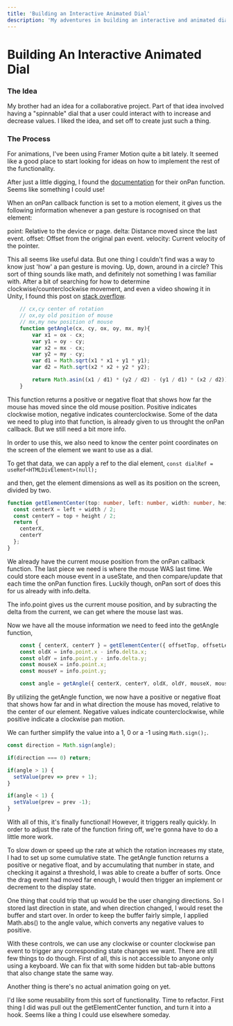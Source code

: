 ```yaml
---
title: 'Building an Interactive Animated Dial'
description: 'My adventures in building an interactive and animated dial that a user can "spin" to change values.'
---
```

# Building An Interactive Animated Dial

### The Idea
My brother had an idea for a collaborative project. Part of that idea involved having a "spinnable" dial that a user could interact with to increase and decrease values. I liked the idea, and set off to create just such a thing.

### The Process

For animations, I've been using Framer Motion quite a bit lately. It seemed like a good place to start looking for ideas on how to implement the rest of the functionality.

After just a little digging, I found the [documentation](https://www.framer.com/docs/gestures/###onpan) for their onPan function. 
Seems like something I could use!

When an onPan callback function is set to a motion element, it gives us the following information whenever a pan gesture is rocognised on that element:

point: Relative to the device or page.
delta: Distance moved since the last event.
offset: Offset from the original pan event.
velocity: Current velocity of the pointer.

This all seems like useful data. But one thing I couldn't find was a way to know just 'how' a pan gesture is moving. Up, down, around in a circle? This sort of thing sounds like math, and definitely not something I was familiar with. After a bit of searching for how to determine clockwise/counterclockwise movement, and even a video showing it in Unity, I found this post on [stack overflow](https://stackoverflow.com/questions/49147241/how-to-detect-if-mouse-is-moving-in-clockwise-direction).

```js
    // cx,cy center of rotation
    // ox,oy old position of mouse
    // mx,my new position of mouse
    function getAngle(cx, cy, ox, oy, mx, my){
        var x1 = ox - cx;
        var y1 = oy - cy;
        var x2 = mx - cx;
        var y2 = my - cy;
        var d1 = Math.sqrt(x1 * x1 + y1 * y1);
        var d2 = Math.sqrt(x2 * x2 + y2 * y2);

        return Math.asin((x1 / d1) * (y2 / d2) - (y1 / d1) * (x2 / d2));
    }
```

This function returns a positive or negative float that shows how far the mouse has moved since the old mouse position. Positive indicates clockwise motion, negative indicates counterclockwise. Some of the data we need to plug into that function, is already given to us throught the onPan callback. But we still need a bit more info.

In order to use this, we also need to know the center point coordinates on the screen of the element we want to use as a dial.

To get that data, we can apply a ref to the dial element, 
  `const dialRef = useRef<HTMLDivElement>(null);`

and then, get the element dimensions as well as its position on the screen, divided by two.

```ts
function getElementCenter(top: number, left: number, width: number, height: number) {
  const centerX = left + width / 2;
  const centerY = top + height / 2;
  return {
    centerX,
    centerY
  };
}
```

We already have the current mouse position from the onPan callback function. The last piece we need is where the mouse WAS last time. We could store each mouse event in a useState, and then compare/update that each time the onPan function fires. Luckily though, onPan sort of does this for us already with info.delta.

The info.point gives us the current mouse position, and by subracting the delta from the current, we can get where the mouse last was.

Now we have all the mouse information we need to feed into the getAngle function,
```ts
    const { centerX, centerY } = getElementCenter({ offsetTop, offsetLeft, clientWidth, clientHeight });
    const oldX = info.point.x - info.delta.x;
    const oldY = info.point.y - info.delta.y;
    const mouseX = info.point.x;
    const mouseY = info.point.y;

    const angle = getAngle({ centerX, centerY, oldX, oldY, mouseX, mouseY });
```
By utilizing the getAngle function, we now have a positive or negative float that shows how far and in what direction the mouse has moved, relative to the center of our element. Negative values indicate counterclockwise, while positive indicate a clockwise pan motion.

We can further simplify the value into a 1, 0 or a -1 using `Math.sign();`.
```js
const direction = Math.sign(angle);

if(direction === 0) return;

if(angle > 1) {
  setValue(prev => prev + 1);
}

if(angle < 1) {
  setValue(prev = prev -1);
}
```
With all of this, it's finally functional! However, it triggers really quickly. In order to adjust the rate of the function firing off, we're gonna have to do a little more work.

To slow down or speed up the rate at which the rotation increases my state, I had to set up some cumulative state. The getAngle function returns a positive or negative float, and by accumulating that number in state, and checking it against a threshold, I was able to create a buffer of sorts. Once the drag event had moved far enough, I would then trigger an implement or decrement to the display state.

One thing that could trip that up would be the user changing directions. So I stored last direction in state, and when direction changed, I would reset the buffer and start over. In order to keep the buffer fairly simple, I applied Math.abs() to the angle value, which converts any negative values to positive.

With these controls, we can use any clockwise or counter clockwise pan event to trigger any corresponding state changes we want. There are still few things to do though. First of all, this is not accessible to anyone only using a keyboard. We can fix that with some hidden but tab-able buttons that also change state the same way.

Another thing is there's no actual animation going on yet.

I'd like some reusability from this sort of functionality. Time to refactor.
First thing I did was pull out the getElementCenter function, and turn it into a hook. Seems like a thing I could use elsewhere someday.

